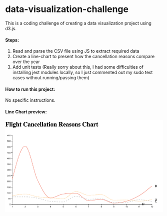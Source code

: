 # data-visualization-challenge
This is a coding challenge of creating a data visualization project using d3.js.

#### Steps:
1. Read and parse the CSV file using JS to extract required data
2. Create a line-chart to present how the cancellation reasons compare over the year
3. Add unit tests (Really sorry about this, I had some difficulties of installing jest modules locally, so I just commented out my sudo test cases without running/passing them)

#### How to run this project:
No specific instructions.


#### Line Chart preview:
![line-chart preview](https://github.com/Wendy330/data-visualization-challenge/blob/master/images/line-chart.png)
